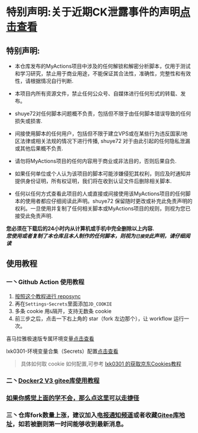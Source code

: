 # 特别声明:关于近期CK泄露事件的声明[点击查看](state/state.md)

## 特别声明: 

* 本仓库发布的MyActions项目中涉及的任何解锁和解密分析脚本，仅用于测试和学习研究，禁止用于商业用途，不能保证其合法性，准确性，完整性和有效性，请根据情况自行判断.

* 本项目内所有资源文件，禁止任何公众号、自媒体进行任何形式的转载、发布。

* shuye72对任何脚本问题概不负责，包括但不限于由任何脚本错误导致的任何损失或损害.

* 间接使用脚本的任何用户，包括但不限于建立VPS或在某些行为违反国家/地区法律或相关法规的情况下进行传播, shuye72 对于由此引起的任何隐私泄漏或其他后果概不负责.
    
* 请勿将MyActions项目的任何内容用于商业或非法目的，否则后果自负.

* 如果任何单位或个人认为该项目的脚本可能涉嫌侵犯其权利，则应及时通知并提供身份证明，所有权证明，我们将在收到认证文件后删除相关脚本.

* 任何以任何方式查看此项目的人或直接或间接使用该MyActions项目的任何脚本的使用者都应仔细阅读此声明。shuye72 保留随时更改或补充此免责声明的权利。一旦使用并复制了任何相关脚本或MyActions项目的规则，则视为您已接受此免责声明.

 **您必须在下载后的24小时内从计算机或手机中完全删除以上内容.**  </br>
 ***您使用或者复制了本仓库且本人制作的任何脚本，则视为`已接受`此声明，请仔细阅读*** 

## 使用教程

### 一丶Github Action 使用教程
1. [按照这个教程进行 reposync](backup/reposync.md)
2. 再在`Settings`-`Secrets`里面添加`JD_COOKIE`   
3. 多条 cookie 用`&`隔开，支持无数条 cookie
4. 前三步之后，点击一下右上角的 star（fork 左边那个），让 workflow 运行一次。

喜马拉雅极速版专属环境变量[点击查看](backup/xmly/xmly.md)

lxk0301-环境变量合集（Secrets）配置[点击查看](backup/githubAction.md)


> 具体如何取 cookie 如何配置,可参考 [lxk0301 的获取京东Cookies教程](backup/GetJdCookie.md)

### 二丶[Docker2 V3 gitee库使用教程](backup/docker/Docker2.md)

### [如果你感觉上面的学不会，那么点这里可以走捷径](backup/docker/Docker2.1.md)

### 三丶仓库fork数量上涨，建议加入[电报通知频道](https://t.me/joinchat/Uf-EARsmoLq4Lym3)或者收藏[Gitee库地址](https://gitee.com/shuye72/projects)，如若被删则第一时间能够收到最新消息。
